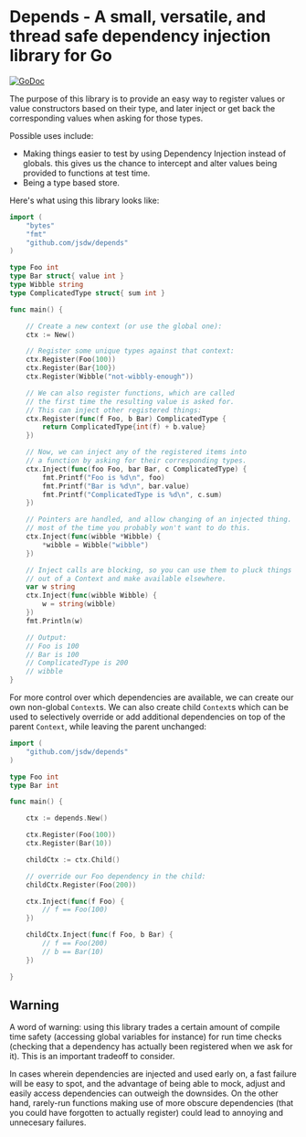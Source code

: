 Depends - A small, versatile, and thread safe dependency injection library for Go
=================================================================================

[![GoDoc](https://godoc.org/github.com/jsdw/depends?status.svg)](https://godoc.org/github.com/jsdw/depends)

The purpose of this library is to provide an easy way to register values or value constructors based on their type, and later inject or get back the corresponding values when asking for those types.

Possible uses include:

- Making things easier to test by using Dependency Injection instead of globals. this gives us the chance to intercept and alter values being provided to functions at test time.
- Being a type based store.

Here's what using this library looks like:

```go
import (
	"bytes"
	"fmt"
	"github.com/jsdw/depends"
)

type Foo int
type Bar struct{ value int }
type Wibble string
type ComplicatedType struct{ sum int }

func main() {

	// Create a new context (or use the global one):
	ctx := New()

	// Register some unique types against that context:
	ctx.Register(Foo(100))
	ctx.Register(Bar{100})
	ctx.Register(Wibble("not-wibbly-enough"))

	// We can also register functions, which are called
	// the first time the resulting value is asked for.
	// This can inject other registered things:
	ctx.Register(func(f Foo, b Bar) ComplicatedType {
		return ComplicatedType{int(f) + b.value}
	})

	// Now, we can inject any of the registered items into
	// a function by asking for their corresponding types.
	ctx.Inject(func(foo Foo, bar Bar, c ComplicatedType) {
		fmt.Printf("Foo is %d\n", foo)
		fmt.Printf("Bar is %d\n", bar.value)
		fmt.Printf("ComplicatedType is %d\n", c.sum)
	})

	// Pointers are handled, and allow changing of an injected thing.
	// most of the time you probably won't want to do this.
	ctx.Inject(func(wibble *Wibble) {
		*wibble = Wibble("wibble")
	})

	// Inject calls are blocking, so you can use them to pluck things
	// out of a Context and make available elsewhere.
	var w string
	ctx.Inject(func(wibble Wibble) {
		w = string(wibble)
	})
	fmt.Println(w)

	// Output:
	// Foo is 100
	// Bar is 100
	// ComplicatedType is 200
	// wibble
}
```

For more control over which dependencies are available, we can create our own non-global `Context`s. We can also create child `Context`s which can be used to selectively override or add additional dependencies on top of the parent `Context`, while leaving the parent unchanged:

```go
import (
    "github.com/jsdw/depends"
)

type Foo int
type Bar int

func main() {

    ctx := depends.New()

    ctx.Register(Foo(100))
    ctx.Register(Bar(10))

    childCtx := ctx.Child()

    // override our Foo dependency in the child:
    childCtx.Register(Foo(200))

    ctx.Inject(func(f Foo) {
        // f == Foo(100)
    })

    childCtx.Inject(func(f Foo, b Bar) {
        // f == Foo(200)
        // b == Bar(10)
    })

}
```

## Warning

A word of warning: using this library trades a certain amount of compile time safety (accessing global variables for instance) for run time checks (checking that a dependency has actually been registered when we ask for it). This is an important tradeoff to consider.

In cases wherein dependencies are injected and used early on, a fast failure will be easy to spot, and the advantage of being able to mock, adjust and easily access dependencies can outweigh the downsides. On the other hand, rarely-run functions making use of more obscure dependencies (that you could have forgotten to actually register) could lead to annoying and unnecesary failures.